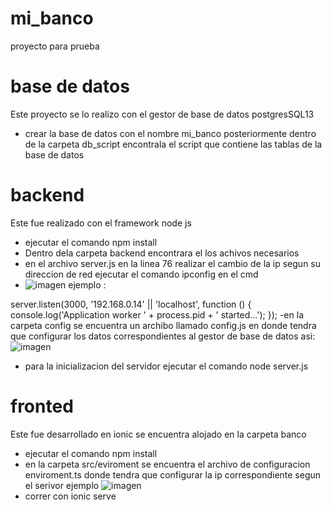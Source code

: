 # mi_banco
proyecto para prueba 

# base de datos
Este proyecto se lo realizo con el gestor de base de datos postgresSQL13 
- crear la base de datos con el nombre mi_banco posteriormente dentro de la carpeta db_script
encontrala el script que contiene las tablas de la  base de datos

# backend

Este fue realizado con el framework node js
- ejecutar el comando npm install 
- Dentro dela carpeta backend encontrara el los achivos necesarios 
- en el archivo server.js en la linea 76 realizar el cambio de la ip  segun su direccion de red ejecutar el comando ipconfig en el cmd
- ![imagen](https://user-images.githubusercontent.com/30697632/114262262-a06b3980-99a4-11eb-9ab8-bb07b1c28838.png)
ejemplo :

 server.listen(3000, '192.168.0.14' || 'localhost', function () {
  console.log('Application worker ' + process.pid + ' started...');
});
-en la carpeta config se encuentra un archibo llamado config.js en donde tendra que configurar los datos correspondientes al gestor de base de datos asi:
![imagen](https://user-images.githubusercontent.com/30697632/114262318-0657c100-99a5-11eb-894d-38d7b1221753.png)
- para la inicializacion del servidor ejecutar el comando node server.js

# fronted
Este fue desarrollado en ionic se encuentra alojado en la carpeta banco
- ejecutar el comando npm install
- en la carpeta src/eviroment  se encuentra el archivo de configuracion enviroment.ts donde tendra que configurar la ip correspondiente segun el serivor ejemplo
![imagen](https://user-images.githubusercontent.com/30697632/114262412-7403ed00-99a5-11eb-8571-b25cc9900ccb.png)
- correr con ionic serve


